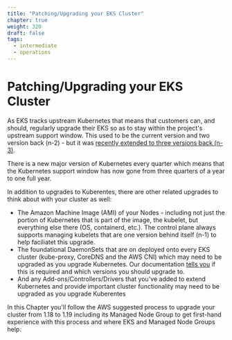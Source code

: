 ```yaml
---
title: "Patching/Upgrading your EKS Cluster"
chapter: true
weight: 320
draft: false
tags:
  - intermediate
  - operations
---
```


# Patching/Upgrading your EKS Cluster

As EKS tracks upstream Kubernetes that means that customers can, and should, regularly upgrade their EKS so as to stay within the project's upstream support window. This used to be the current version and two version back (n-2) - but it was [recently extended to three versions back (n-3)](https://kubernetes.io/blog/2020/08/31/kubernetes-1-19-feature-one-year-support/). 

There is a new major version of Kubernetes every quarter which means that the Kubernetes support window has now gone from three quarters of a year to one full year.

In addition to upgrades to Kuberentes, there are other related upgrades to think about with your cluster as well:

- The Amazon Machine Image (AMI) of your Nodes - including not just the portion of Kubernetes that is part of the image, the kubelet, but everything else there (OS, containerd, etc.). The control plane always supports managing kubelets that are one version behind itself (n-1) to help faciliatet this upgrade.
- The foundational DaemonSets that are on deployed onto every EKS cluster (kube-proxy, CoreDNS and the AWS CNI) which may need to be upgraded as you upgrade Kubernetes. Our documentation [tells you](https://docs.aws.amazon.com/eks/latest/userguide/update-cluster.html#w665aac14c15b5c17) if this is required and which versions you should upgrade to.
- And any Add-ons/Controllers/Drivers that you've added to extend Kubernetes and provide important cluster functionality may need to be upgraded as you upgrade Kuberentes

In this Chapter you'll follow the AWS suggested process to upgrade your cluster from 1.18 to 1.19 including its Managed Node Group to get first-hand experience with this process and where EKS and Managed Node Groups help.
